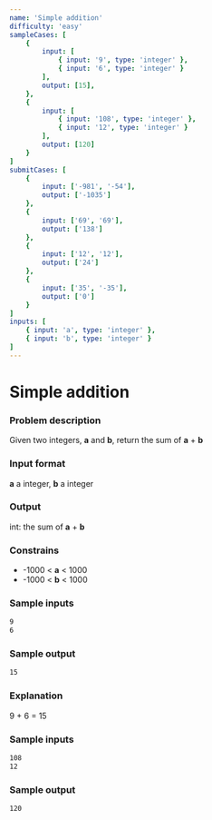 ```yaml
---
name: 'Simple addition'
difficulty: 'easy'
sampleCases: [
	{
		input: [
			{ input: '9', type: 'integer' },
			{ input: '6', type: 'integer' }
		],
		output: [15],
	},
	{
		input: [
			{ input: '108', type: 'integer' },
			{ input: '12', type: 'integer' }
		],
		output: [120]
	}
]
submitCases: [
	{
		input: ['-981', '-54'],
		output: ['-1035']
	},
	{
		input: ['69', '69'],
		output: ['138']
	},
	{
		input: ['12', '12'],
		output: ['24']
	},
	{
		input: ['35', '-35'],
		output: ['0']
	}
]
inputs: [	
    { input: 'a', type: 'integer' },
	{ input: 'b', type: 'integer' }
]
---
```


# Simple addition

### Problem description

Given two integers, **a** and **b**, return the sum of **a** + **b**

### Input format

**a** a integer, **b** a integer

### Output

int: the sum of **a** + **b**

### Constrains

-   -1000 < **a** < 1000
-   -1000 < **b** < 1000

### Sample inputs

```bash
9
6
```

### Sample output

```bash
15
```

### Explanation

9 + 6 = 15

### Sample inputs

```bash
108
12
```

### Sample output

```bash
120
```
